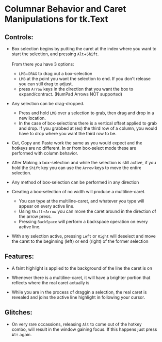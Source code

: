 # Columnar Behavior and Caret Manipulations for tk.Text

## Controls:

- Box selection begins by putting the caret at the index where you want to start the selection, and pressing `Alt`+`Shift`. <br/><br/>From there you have 3 options:
    - `LMB`+`DRAG` to drag out a box-selection
    - `LMB` at the point you want the selection to end. If you don't release you can still drag to adjust.
    - press `Arrow` keys in the direction that you want the box to expand/contract. (NumPad Arrows NOT supported)

- Any selection can be drag-dropped. 
    - Press and hold `LMB` over a selection to grab, then drag and drop in a new location. 
    - In the case of box-selections there is a vertical offset applied to grab and drop. If you grabbed at (ex) the third row of a column, you would have to drop where you want the third row to be.

- Cut, Copy and Paste work the same as you would expect and the hotkeys are no different. In or from box-select mode these are performed with column behavior.

- After Making a box-selection and while the selection is still active, if you hold the `Shift` key you can use the `Arrow` keys to move the entire selection.

- Any method of box-selection can be performed in any direction

- Creating a box-selection of no width will produce a multiline-caret. 
    - You can type at the multiline-caret, and whatever you type will appear on every active line. 
    - Using `Shift`+`Arrow` you can move the caret around in the direction of the arrow press. 
    - Pressing `BackSpace` will perform a backspace operation on every active line.

- With any selection active, pressing `Left` or `Right` will deselect and move the caret to the beginning (left) or end (right) of the former selection

## Features:

- A faint highlight is applied to the background of the line the caret is on

- Whenever there is a multiline-caret, it will have a brighter portion that reflects where the real caret actually is

- While you are in the process of draggin a selection, the real caret is revealed and joins the active line highlight in following your cursor.

## Glitches:

- On very rare occassions, releasing `Alt` to come out of the hotkey combo, will result in the window gaining focus. If this happens just press `Alt` again.
